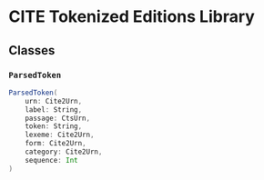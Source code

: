 # CITE Tokenized Editions Library


## Classes

### `ParsedToken`

~~~scala
ParsedToken(
    urn: Cite2Urn,
    label: String,
    passage: CtsUrn,
    token: String,
    lexeme: Cite2Urn,
    form: Cite2Urn,
    category: Cite2Urn,
    sequence: Int
)
~~~

